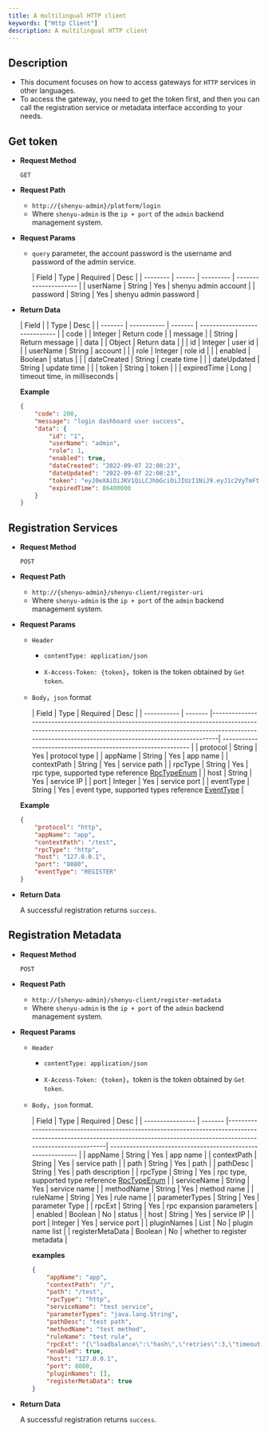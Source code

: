```yaml
---
title: A multilingual HTTP client
keywords: ["Http Client"]
description: A multilingual HTTP client
---
```


## Description

* This document focuses on how to access gateways for `HTTP` services in other languages.
* To access the gateway, you need to get the token first, and then you can call the registration service or metadata interface according to your needs.



## Get token

- **Request Method**

  `GET`

- **Request Path**
    - `http://{shenyu-admin}/platform/login`
    - Where `shenyu-admin` is the `ip + port` of the `admin` backend management system.


- **Request Params**

    - `query` parameter, the account password is the username and password of the admin service.

      | Field     | Type   | Required | Desc                  |
            | -------- | ------ | --------- | --------------------- |
      | userName | String | Yes       | shenyu admin account  |
      | password | String | Yes       | shenyu admin password |


- **Return Data**

  | Field    |             | Type    | Desc                          |
          | ------- | ----------- | ------- | ----------------------------- |
  | code    |             | Integer | Return code                   |
  | message |             | String  | Return message                |
  | data    |             | Object  | Return data                   |
  |         | id          | Integer | user id                       |
  |         | userName    | String  | account                       |
  |         | role        | Integer | role id                       |
  |         | enabled     | Boolean | status                        |
  |         | dateCreated | String  | create time                   |
  |         | dateUpdated | String  | update time                   |
  |         | token       | String  | token                         |
  |         | expiredTime | Long    | timeout time, in milliseconds |

  **Example**

    ```json
    {
        "code": 200,
        "message": "login dashboard user success",
        "data": {
            "id": "1",
            "userName": "admin",
            "role": 1,
            "enabled": true,
            "dateCreated": "2022-09-07 22:08:23",
            "dateUpdated": "2022-09-07 22:08:23",
            "token": "eyJ0eXAiOiJKV1QiLCJhbGciOiJIUzI1NiJ9.eyJ1c2VyTmFtZSI6ImFkbWluIiwiZXhwIjoxNjYyNjQ2MzU5fQ.WBXBgCcGsnnC00pRbDOtqCVoAaZr8MKH6WE6kY-NGaI",
            "expiredTime": 86400000
        }
    }
    ```



## Registration Services

- **Request Method**

  `POST`

- **Request Path**
    - `http://{shenyu-admin}/shenyu-client/register-uri`
    - Where `shenyu-admin` is the `ip + port` of the `admin` backend management system.


* **Request Params**

    - `Header`

        - `contentType: application/json`

        - `X-Access-Token: {token}`，token is the token obtained by `Get token`.

    - `Body`，`json` format

      | Field        | Type    | Required | Desc                                                                                                                                                                                                                 |
                            | ----------- | ------- |--------------------------------------------------------------------------------------------------------------------------------------------------------------------------------------------------------------------| ------------------------------------------------------------ |
      | protocol    | String  | Yes       | protocol type                                                                                                                                                                                                      |
      | appName     | String  | Yes       | app name                                                                                                                                                                                                           |
      | contextPath | String  | Yes       | service path                                                                                                                                                                                                       |
      | rpcType     | String  | Yes       | rpc type, supported type reference [RpcTypeEnum](https://github.com/apache/shenyu/blob/v2.4.0/shenyu-common/src/main/java/org/apache/shenyu/common/enums/RpcTypeEnum.java)                                         |
      | host        | String  | Yes       | service IP                                                                                                                                                                                                         |
      | port        | Integer | Yes       | service port                                                                                                                                                                                                       |
      | eventType   | String  | Yes       | event type, supported types reference [EventType](https://github.com/apache/shenyu/blob/v2.4.0/shenyu-register-center/shenyu-register-common/src/main/java/org/apache/shenyu/register/common/enums/EventType.java) |

  **Example**

    ```json
    {
        "protocol": "http",
        "appName": "app",
        "contextPath": "/test",
        "rpcType": "http",
        "host": "127.0.0.1",
        "port": "8080",
        "eventType": "REGISTER"
    }
    ```

- **Return Data**

  A successful registration returns `success`.

## Registration Metadata

- **Request Method**

  `POST`

- **Request Path**

    - `http://{shenyu-admin}/shenyu-client/register-metadata`
    - Where `shenyu-admin` is the `ip + port` of the `admin` backend management system.

- **Request Params**

    - `Header`

        - `contentType: application/json`

        - `X-Access-Token: {token}`，token is the token obtained by `Get token`.

    - `Body`，`json` format.

      | Field             | Type    | Required | Desc                                                                                                                                                                         |
                            | ---------------- | ------- |----------------------------------------------------------------------------------------------------------------------------------------------------------------------------| ------------------------------------------------------------ |
      | appName          | String  | Yes       | app name                                                                                                                                                                   |
      | contextPath      | String  | Yes       | service path                                                                                                                                                               |
      | path             | String  | Yes       | path                                                                                                                                                                       |
      | pathDesc         | String  | Yes       | path description                                                                                                                                                           |
      | rpcType          | String  | Yes       | rpc type, supported type reference [RpcTypeEnum](https://github.com/apache/shenyu/blob/v2.4.0/shenyu-common/src/main/java/org/apache/shenyu/common/enums/RpcTypeEnum.java) |
      | serviceName      | String  | Yes       | service name                                                                                                                                                               |
      | methodName       | String  | Yes       | method name                                                                                                                                                                |
      | ruleName         | String  | Yes       | rule name                                                                                                                                                                  |
      | parameterTypes   | String  | Yes       | parameter Type                                                                                                                                                             |
      | rpcExt           | String  | Yes       | rpc expansion parameters                                                                                                                                                   |
      | enabled          | Boolean | No        | status                                                                                                                                                                     |
      | host             | String  | Yes       | service IP                                                                                                                                                                 |
      | port             | Integer | Yes       | service port                                                                                                                                                               |
      | pluginNames      | List    | No        | plugin name list                                                                                                                                                           |
      | registerMetaData | Boolean | No        | whether to register metadata                                                                                                                                               |

      **examples**

      ```json
      {
          "appName": "app",
          "contextPath": "/",
          "path": "/test",
          "rpcType": "http",
          "serviceName": "test service",
          "parameterTypes": "java.lang.String",
          "pathDesc": "test path",
          "methodName": "test method",
          "ruleName": "test rule",
          "rpcExt": "{\"loadbalance\":\"hash\",\"retries\":3,\"timeout\":-1}",
          "enabled": true,
          "host": "127.0.0.1",
          "port": 8080,
          "pluginNames": [],
          "registerMetaData": true
      }
      ```

- **Return Data**

  A successful registration returns `success`.


